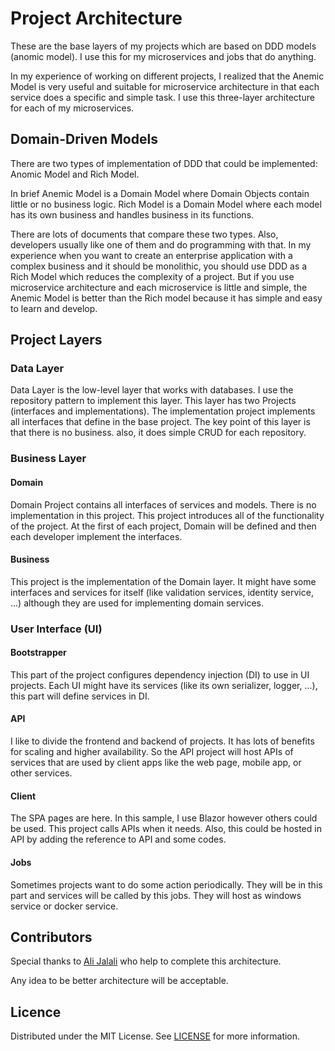 # Project Architecture

These are the base layers of my projects which are based on DDD models (anomic model). I use this for my microservices and jobs that do anything.

In my experience of working on different projects, I realized that the Anemic Model is very useful and suitable for microservice architecture in that each service does a specific and simple task. I use this three-layer architecture for each of my microservices.

## Domain-Driven Models

There are two types of implementation of DDD that could be implemented: Anomic Model and Rich Model.

In brief Anemic Model is a Domain Model where Domain Objects contain little or no business logic. Rich Model is a Domain Model where each model has its own business and handles business in its functions.

There are lots of documents that compare these two types. Also, developers usually like one of them and do programming with that. In my experience when you want to create an enterprise application with a complex business and it should be monolithic, you should use DDD as a Rich Model which reduces the complexity of a project. But if you use microservice architecture and each microservice is little and simple, the Anemic Model is better than the Rich model because it has simple and easy to learn and develop.

## Project Layers

### Data Layer

Data Layer is the low-level layer that works with databases. I use the repository pattern to implement this layer. This layer has two Projects (interfaces and implementations). The implementation project implements all interfaces that define in the base project. The key point of this layer is that there is no business. also, it does simple CRUD for each repository.

### Business Layer

#### Domain

Domain Project contains all interfaces of services and models. There is no implementation in this project. This project introduces all of the functionality of the project. At the first of each project, Domain will be defined and then each developer implement the interfaces.

#### Business

This project is the implementation of the Domain layer. It might have some interfaces and services for itself (like validation services, identity service, ...) although they are used for implementing domain services.

### User Interface (UI)

#### Bootstrapper

This part of the project configures dependency injection (DI) to use in UI projects. Each UI might have its services (like its own serializer, logger, ...), this part will define services in DI.

#### API

I like to divide the frontend and backend of projects. It has lots of benefits for scaling and higher availability. So the API project will host APIs of services that are used by client apps like the web page, mobile app, or other services.

#### Client

The SPA pages are here. In this sample, I use Blazor however others could be used. This project calls APIs when it needs. Also, this could be hosted in API by adding the reference to API and some codes.

#### Jobs

Sometimes projects want to do some action periodically. They will be in this part and services will be called by this jobs. They will host as windows service or docker service.

## Contributors

Special thanks to [Ali Jalali](https://github.com/aliprogrammer69) who help to complete this architecture.

Any idea to be better architecture will be acceptable.

## Licence

Distributed under the MIT License. See [LICENSE](LICENSE.txt) for more information.
